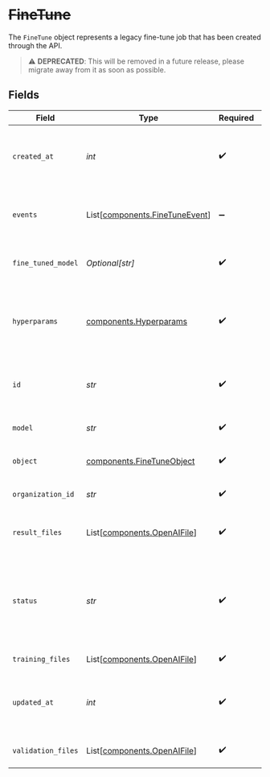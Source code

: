 # ~~FineTune~~

The `FineTune` object represents a legacy fine-tune job that has been created through the API.


> :warning: **DEPRECATED**: This will be removed in a future release, please migrate away from it as soon as possible.


## Fields

| Field                                                                                                                                            | Type                                                                                                                                             | Required                                                                                                                                         | Description                                                                                                                                      |
| ------------------------------------------------------------------------------------------------------------------------------------------------ | ------------------------------------------------------------------------------------------------------------------------------------------------ | ------------------------------------------------------------------------------------------------------------------------------------------------ | ------------------------------------------------------------------------------------------------------------------------------------------------ |
| `created_at`                                                                                                                                     | *int*                                                                                                                                            | :heavy_check_mark:                                                                                                                               | The Unix timestamp (in seconds) for when the fine-tuning job was created.                                                                        |
| `events`                                                                                                                                         | List[[components.FineTuneEvent](../../models/components/finetuneevent.md)]                                                                       | :heavy_minus_sign:                                                                                                                               | The list of events that have been observed in the lifecycle of the FineTune job.                                                                 |
| `fine_tuned_model`                                                                                                                               | *Optional[str]*                                                                                                                                  | :heavy_check_mark:                                                                                                                               | The name of the fine-tuned model that is being created.                                                                                          |
| `hyperparams`                                                                                                                                    | [components.Hyperparams](../../models/components/hyperparams.md)                                                                                 | :heavy_check_mark:                                                                                                                               | The hyperparameters used for the fine-tuning job. See the [fine-tuning guide](/docs/guides/legacy-fine-tuning/hyperparameters) for more details. |
| `id`                                                                                                                                             | *str*                                                                                                                                            | :heavy_check_mark:                                                                                                                               | The object identifier, which can be referenced in the API endpoints.                                                                             |
| `model`                                                                                                                                          | *str*                                                                                                                                            | :heavy_check_mark:                                                                                                                               | The base model that is being fine-tuned.                                                                                                         |
| `object`                                                                                                                                         | [components.FineTuneObject](../../models/components/finetuneobject.md)                                                                           | :heavy_check_mark:                                                                                                                               | The object type, which is always "fine-tune".                                                                                                    |
| `organization_id`                                                                                                                                | *str*                                                                                                                                            | :heavy_check_mark:                                                                                                                               | The organization that owns the fine-tuning job.                                                                                                  |
| `result_files`                                                                                                                                   | List[[components.OpenAIFile](../../models/components/openaifile.md)]                                                                             | :heavy_check_mark:                                                                                                                               | The compiled results files for the fine-tuning job.                                                                                              |
| `status`                                                                                                                                         | *str*                                                                                                                                            | :heavy_check_mark:                                                                                                                               | The current status of the fine-tuning job, which can be either `created`, `running`, `succeeded`, `failed`, or `cancelled`.                      |
| `training_files`                                                                                                                                 | List[[components.OpenAIFile](../../models/components/openaifile.md)]                                                                             | :heavy_check_mark:                                                                                                                               | The list of files used for training.                                                                                                             |
| `updated_at`                                                                                                                                     | *int*                                                                                                                                            | :heavy_check_mark:                                                                                                                               | The Unix timestamp (in seconds) for when the fine-tuning job was last updated.                                                                   |
| `validation_files`                                                                                                                               | List[[components.OpenAIFile](../../models/components/openaifile.md)]                                                                             | :heavy_check_mark:                                                                                                                               | The list of files used for validation.                                                                                                           |